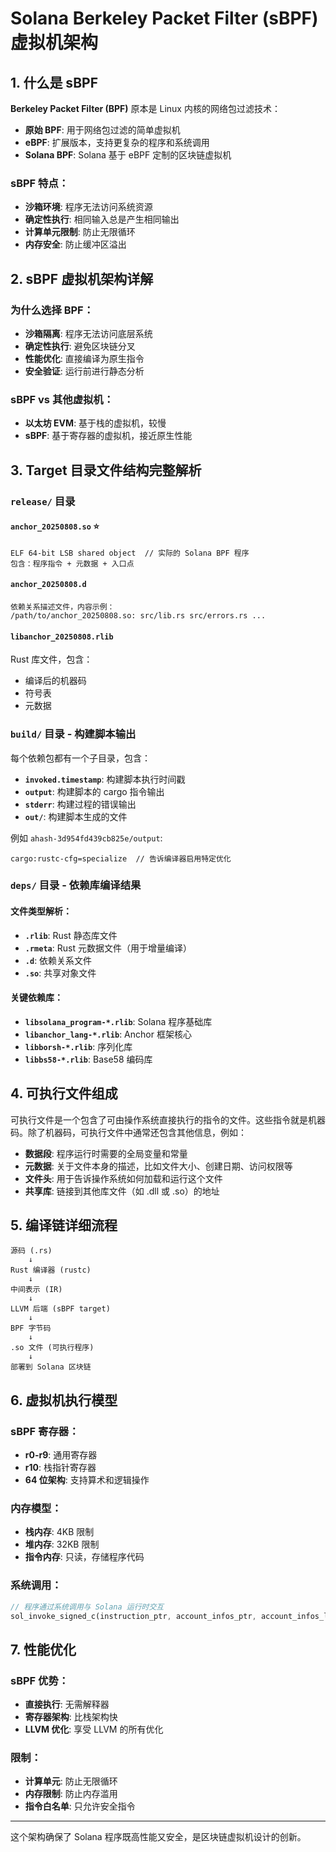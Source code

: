 # Solana Berkeley Packet Filter (sBPF) 虚拟机架构

## 1. 什么是 sBPF

**Berkeley Packet Filter (BPF)** 原本是 Linux 内核的网络包过滤技术：

- **原始 BPF**: 用于网络包过滤的简单虚拟机
- **eBPF**: 扩展版本，支持更复杂的程序和系统调用
- **Solana BPF**: Solana 基于 eBPF 定制的区块链虚拟机

### sBPF 特点：
- **沙箱环境**: 程序无法访问系统资源
- **确定性执行**: 相同输入总是产生相同输出
- **计算单元限制**: 防止无限循环
- **内存安全**: 防止缓冲区溢出

## 2. sBPF 虚拟机架构详解

### 为什么选择 BPF：
- **沙箱隔离**: 程序无法访问底层系统
- **确定性执行**: 避免区块链分叉
- **性能优化**: 直接编译为原生指令
- **安全验证**: 运行前进行静态分析

### sBPF vs 其他虚拟机：
- **以太坊 EVM**: 基于栈的虚拟机，较慢
- **sBPF**: 基于寄存器的虚拟机，接近原生性能

## 3. Target 目录文件结构完整解析

### `release/` 目录

#### `anchor_20250808.so` ⭐
```
ELF 64-bit LSB shared object  // 实际的 Solana BPF 程序
包含：程序指令 + 元数据 + 入口点
```

#### `anchor_20250808.d`
```
依赖关系描述文件，内容示例：
/path/to/anchor_20250808.so: src/lib.rs src/errors.rs ...
```

#### `libanchor_20250808.rlib`
Rust 库文件，包含：
- 编译后的机器码
- 符号表
- 元数据

### `build/` 目录 - 构建脚本输出

每个依赖包都有一个子目录，包含：
- **`invoked.timestamp`**: 构建脚本执行时间戳
- **`output`**: 构建脚本的 cargo 指令输出
- **`stderr`**: 构建过程的错误输出
- **`out/`**: 构建脚本生成的文件

例如 `ahash-3d954fd439cb825e/output`:
```
cargo:rustc-cfg=specialize  // 告诉编译器启用特定优化
```

### `deps/` 目录 - 依赖库编译结果

#### 文件类型解析：
- **`.rlib`**: Rust 静态库文件
- **`.rmeta`**: Rust 元数据文件（用于增量编译）
- **`.d`**: 依赖关系文件
- **`.so`**: 共享对象文件

#### 关键依赖库：
- **`libsolana_program-*.rlib`**: Solana 程序基础库
- **`libanchor_lang-*.rlib`**: Anchor 框架核心
- **`libborsh-*.rlib`**: 序列化库
- **`libbs58-*.rlib`**: Base58 编码库

## 4. 可执行文件组成

可执行文件是一个包含了可由操作系统直接执行的指令的文件。这些指令就是机器码。除了机器码，可执行文件中通常还包含其他信息，例如：

- **数据段**: 程序运行时需要的全局变量和常量
- **元数据**: 关于文件本身的描述，比如文件大小、创建日期、访问权限等
- **文件头**: 用于告诉操作系统如何加载和运行这个文件
- **共享库**: 链接到其他库文件（如 .dll 或 .so）的地址

## 5. 编译链详细流程

```
源码 (.rs)
    ↓
Rust 编译器 (rustc)
    ↓
中间表示 (IR)
    ↓
LLVM 后端 (sBPF target)
    ↓
BPF 字节码
    ↓
.so 文件 (可执行程序)
    ↓
部署到 Solana 区块链
```

## 6. 虚拟机执行模型

### sBPF 寄存器：
- **r0-r9**: 通用寄存器
- **r10**: 栈指针寄存器
- **64 位架构**: 支持算术和逻辑操作

### 内存模型：
- **栈内存**: 4KB 限制
- **堆内存**: 32KB 限制
- **指令内存**: 只读，存储程序代码

### 系统调用：
```rust
// 程序通过系统调用与 Solana 运行时交互
sol_invoke_signed_c(instruction_ptr, account_infos_ptr, account_infos_len, ...);
```

## 7. 性能优化

### sBPF 优势：
- **直接执行**: 无需解释器
- **寄存器架构**: 比栈架构快
- **LLVM 优化**: 享受 LLVM 的所有优化

### 限制：
- **计算单元**: 防止无限循环
- **内存限制**: 防止内存滥用
- **指令白名单**: 只允许安全指令

---

这个架构确保了 Solana 程序既高性能又安全，是区块链虚拟机设计的创新。